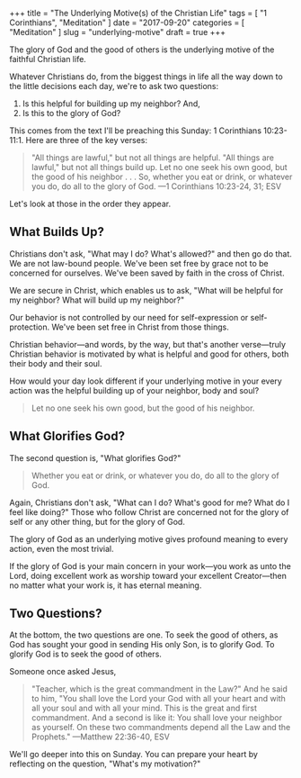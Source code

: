 +++
title = "The Underlying Motive(s) of the Christian Life"
tags = [ "1 Corinthians", "Meditation" ]
date = "2017-09-20"
categories = [
  "Meditation"
]
slug = "underlying-motive"
draft = true
+++

The glory of God and the good of others is the underlying motive of the faithful Christian life.

Whatever Christians do, from the biggest things in life all the way down to the little decisions each day, we're to ask two questions:

1. Is this helpful for building up my neighbor? And,
2. Is this to the glory of God?

This comes from the text I'll be preaching this Sunday: 1 Corinthians 10:23-11:1. Here are three of the key verses:

> "All things are lawful," but not all things are helpful. "All things are lawful," but not all things build up. Let no one seek his own good, but the good of his neighbor . . . So, whether you eat or drink, or whatever you do, do all to the glory of God. —1 Corinthians 10:23-24, 31; ESV

Let's look at those in the order they appear.

## What Builds Up?

Christians don't ask, "What may I do? What's allowed?" and then go do that. We are not law-bound people. We've been set free by grace not to be concerned for ourselves. We've been saved by faith in the cross of Christ.

We are secure in Christ, which enables us to ask, "What will be helpful for my neighbor? What will build up my neighbor?"

Our behavior is not controlled by our need for self-expression or self-protection. We've been set free in Christ from those things.

Christian behavior—and words, by the way, but that's another verse—truly Christian behavior is motivated by what is helpful and good for others, both their body and their soul.

How would your day look different if your underlying motive in your every action was the helpful building up of your neighbor, body and soul?

> Let no one seek his own good, but the good of his neighbor.

## What Glorifies God?

The second question is, "What glorifies God?"

> Whether you eat or drink, or whatever you do, do all to the glory of God.

Again, Christians don't ask, "What can I do? What's good for me? What do I feel like doing?" Those who follow Christ are concerned not for the glory of self or any other thing, but for the glory of God.

The glory of God as an underlying motive gives profound meaning to every action, even the most trivial.

If the glory of God is your main concern in your work—you work as unto the Lord, doing excellent work as worship toward your excellent Creator—then no matter what your work is, it has eternal meaning.

## Two Questions?

At the bottom, the two questions are one. To seek the good of others, as God has sought your good in sending His only Son, is to glorify God. To glorify God is to seek the good of others.

Someone once asked Jesus,

> "Teacher, which is the great commandment in the Law?" And he said to him, "You shall love the Lord your God with all your heart and with all your soul and with all your mind. This is the great and first commandment. And a second is like it: You shall love your neighbor as yourself. On these two commandments depend all the Law and the Prophets." —Matthew 22:36-40, ESV

We'll go deeper into this on Sunday. You can prepare your heart by reflecting on the question, "What's my motivation?"
